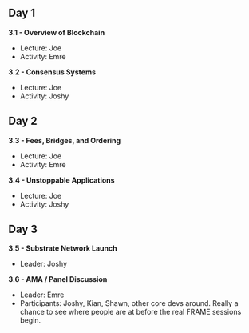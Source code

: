 ## Day 1

**3.1 - Overview of Blockchain**

- Lecture: Joe
- Activity: Emre

**3.2 - Consensus Systems**

- Lecture: Joe
- Activity: Joshy

## Day 2

**3.3 - Fees, Bridges, and Ordering**

- Lecture: Joe
- Activity: Emre

**3.4 - Unstoppable Applications**

- Lecture: Joe
- Activity: Joshy

## Day 3

**3.5 - Substrate Network Launch**

- Leader: Joshy

**3.6 - AMA / Panel Discussion**

- Leader: Emre
- Participants: Joshy, Kian, Shawn, other core devs around. Really a chance to see where people are
  at before the real FRAME sessions begin.
